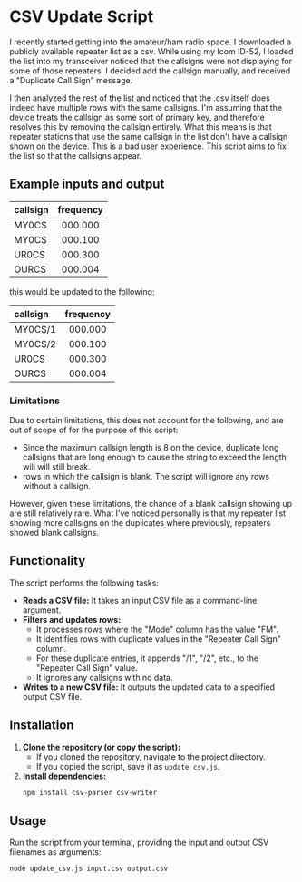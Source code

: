 # CSV Update Script

I recently started getting into the amateur/ham radio space. I downloaded a publicly available repeater list as a csv. While using my Icom ID-52, I loaded the list into my transceiver noticed that the callsigns were not displaying for some of those repeaters. I decided add the callsign manually, and received a "Duplicate Call Sign" message. 

I then analyzed the rest of the list and noticed that the .csv itself does indeed have multiple rows with the same callsigns. I'm assuming that the device treats the callsign as some sort of primary key, and therefore resolves this by removing the callsign entirely. What this means is that repeater stations that use the same callsign in the list don't have a callsign shown on the device. This is a bad user experience. This script aims to fix the list so that the callsigns appear. 

## Example inputs and output

| callsign  | frequency | 
| :-------- | :-------: | 
| MY0CS     | 000.000   | 
| MY0CS     | 000.100   | 
| UR0CS     | 000.300   | 
| OURCS     | 000.004   |

this would be updated to the following:

| callsign  | frequency | 
| :-------- | :-------: | 
| MY0CS/1   | 000.000   | 
| MY0CS/2   | 000.100   | 
| UR0CS     | 000.300   | 
| OURCS     | 000.004   |

### Limitations

Due to certain limitations, this does not account for the following, and are out of scope of for the purpose of this script:
* Since the maximum callsign length is 8 on the device, duplicate long callsigns that are long enough to cause the string to exceed the length will will still break. 
* rows in which the callsign is blank. The script will ignore any rows without a callsign. 

However, given these limitations, the chance of a blank callsign showing up are still relatively rare. What I've noticed personally is that my repeater list showing more callsigns on the duplicates where previously, repeaters showed blank callsigns. 


## Functionality

The script performs the following tasks:

* **Reads a CSV file:** It takes an input CSV file as a command-line argument.
* **Filters and updates rows:**
    * It processes rows where the "Mode" column has the value "FM".
    * It identifies rows with duplicate values in the "Repeater Call Sign" column.
    * For these duplicate entries, it appends "/1", "/2", etc., to the "Repeater Call Sign" value.
    * It ignores any callsigns with no data.
* **Writes to a new CSV file:** It outputs the updated data to a specified output CSV file.


## Installation

1.  **Clone the repository (or copy the script):**
    * If you cloned the repository, navigate to the project directory.
    * If you copied the script, save it as `update_csv.js`.
2.  **Install dependencies:**
    ```bash
    npm install csv-parser csv-writer
    ```

## Usage

Run the script from your terminal, providing the input and output CSV filenames as arguments:

```bash
node update_csv.js input.csv output.csv